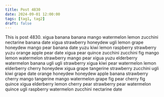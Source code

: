 ```yaml
---
title: Post 4830
date: 2024-09-01 12:00:00
tags: [tag1, tag2]
draft: false
---
```

This is post 4830.
xigua
banana
banana
mango
watermelon
lemon
zucchini
nectarine
banana
date
xigua
strawberry
honeydew
ugli
lemon
grape
honeydew
mango
pear
banana
date
yuzu
kiwi
lemon
raspberry
strawberry
yuzu
orange
apple
pear
date
xigua
pear
quince
zucchini
zucchini
fig
mango
lemon
watermelon
strawberry
mango
pear
xigua
yuzu
elderberry
watermelon
banana
ugli
ugli
strawberry
xigua
kiwi
pear
watermelon
lemon
elderberry
cherry
honeydew
xigua
grape
tangerine
strawberry
zucchini
ugli
kiwi
grape
date
orange
honeydew
honeydew
apple
banana
strawberry
cherry
mango
tangerine
mango
watermelon
grape
fig
pear
cherry
fig
quince
xigua
elderberry
lemon
cherry
pear
strawberry
pear
watermelon
quince
ugli
raspberry
watermelon
zucchini
nectarine
date

